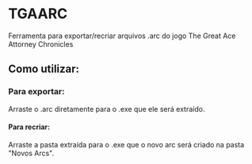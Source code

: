 # TGAARC
Ferramenta para exportar/recriar arquivos .arc do jogo The Great Ace Attorney Chronicles

## Como utilizar:
### Para exportar: 
Arraste o .arc diretamente para o .exe que ele será extraído.
#### Para recriar: 
Arraste a pasta extraída para o .exe que o novo arc será criado na pasta "Novos Arcs".
